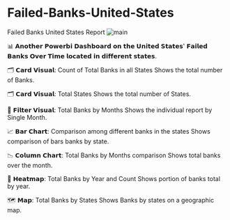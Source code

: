 # Failed-Banks-United-States
Failed Banks United States Report 
![main](https://github.com/user-attachments/assets/eccd2278-5dd3-4d24-9d30-441e135f50b7)


📊 𝗔𝗻𝗼𝘁𝗵𝗲𝗿 𝗣𝗼𝘄𝗲𝗿𝗯𝗶 𝗗𝗮𝘀𝗵𝗯𝗼𝗮𝗿𝗱 𝗼𝗻 𝘁𝗵𝗲 𝗨𝗻𝗶𝘁𝗲𝗱 𝗦𝘁𝗮𝘁𝗲𝘀' 𝗙𝗮𝗶𝗹𝗲𝗱 𝗕𝗮𝗻𝗸𝘀 𝗢𝘃𝗲𝗿 𝗧𝗶𝗺𝗲 𝗹𝗼𝗰𝗮𝘁𝗲𝗱 𝗶𝗻 𝗱𝗶𝗳𝗳𝗲𝗿𝗲𝗻𝘁 𝘀𝘁𝗮𝘁𝗲𝘀.

🗂 𝗖𝗮𝗿𝗱 𝗩𝗶𝘀𝘂𝗮𝗹: Count of Total Banks in all States
Shows the total number of Banks.

🗂 𝗖𝗮𝗿𝗱 𝗩𝗶𝘀𝘂𝗮𝗹: Total States
Shows the total number of States.

📇 𝗙𝗶𝗹𝘁𝗲𝗿 𝗩𝗶𝘀𝘂𝗮𝗹: Total Banks by Months
Shows the individual report by Single Month.

📈 𝗕𝗮𝗿 𝗖𝗵𝗮𝗿𝘁: Comparison among different banks in the states
Shows comparison of bars banks by state.

📉 𝗖𝗼𝗹𝘂𝗺𝗻 𝗖𝗵𝗮𝗿𝘁: Total Banks by Months comparison
Shows total banks over the month.

🗾 𝗛𝗲𝗮𝘁𝗺𝗮𝗽: Total Banks by Year and Count 
Shows portion of banks total by year.

🗺 𝗠𝗮𝗽: Total Banks by States
Shows Banks by states on a geographic map.

